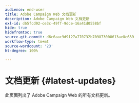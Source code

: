 ```yaml
---
audience: end-user
title: Adobe Campaign Web 文档更新
description: Adobe Campaign Web 文档更新
exl-id: d65fcd92-ce3c-49ff-9dce-16a41d0558bf
hide: true
hidefromtoc: true
source-git-commit: d6c6aac9d9127a770732b709873008613ae8c639
workflow-type: tm+mt
source-wordcount: '23'
ht-degree: 100%

---
```


# 文档更新 {#latest-updates}

此页面列出了 Adobe Campaign Web 的所有文档更新。